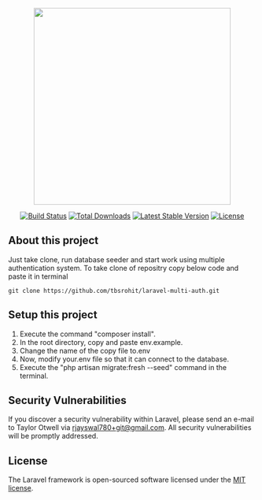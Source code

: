 <p align="center"><a href="https://laravel.com" target="_blank"><img src="https://raw.githubusercontent.com/laravel/art/master/logo-lockup/5%20SVG/2%20CMYK/1%20Full%20Color/laravel-logolockup-cmyk-red.svg" width="400"></a></p>

<p align="center">
<a href="https://travis-ci.org/laravel/framework"><img src="https://travis-ci.org/laravel/framework.svg" alt="Build Status"></a>
<a href="https://packagist.org/packages/laravel/framework"><img src="https://img.shields.io/packagist/dt/laravel/framework" alt="Total Downloads"></a>
<a href="https://packagist.org/packages/laravel/framework"><img src="https://img.shields.io/packagist/v/laravel/framework" alt="Latest Stable Version"></a>
<a href="https://packagist.org/packages/laravel/framework"><img src="https://img.shields.io/packagist/l/laravel/framework" alt="License"></a>
</p>

## About this project
Just take clone, run database seeder and start work using multiple authentication system.
To take clone of repositry copy below code and paste it in terminal
```SHELL
git clone https://github.com/tbsrohit/laravel-multi-auth.git
```
## Setup this project
1. Execute the command "composer install".
2. In the root directory, copy and paste env.example. 
3. Change the name of the copy file to.env
4. Now, modify your.env file so that it can connect to the database. 
5. Execute the "php artisan migrate:fresh --seed" command in the terminal.

## Security Vulnerabilities

If you discover a security vulnerability within Laravel, please send an e-mail to Taylor Otwell via [rjayswal780+git@gmail.com](mailto:rjayswal780+git@gmail.com). All security vulnerabilities will be promptly addressed.

## License

The Laravel framework is open-sourced software licensed under the [MIT license](https://opensource.org/licenses/MIT).
